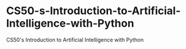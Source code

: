 # CS50-s-Introduction-to-Artificial-Intelligence-with-Python
CS50's Introduction to Artificial Intelligence with Python
